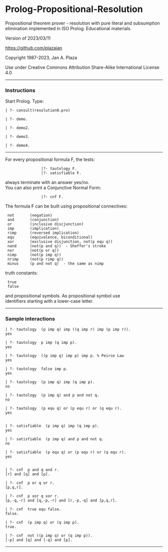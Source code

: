 # Prolog-Propositional-Resolution
 
Propositional theorem prover -
resolution with pure literal and subsumption elimination 
implemented in ISO Prolog.
Educational materials.

Version of 2023/03/11

https://github.com/plazajan
                    
Copyright 1987-2023, Jan A. Plaza

Use under Creative Commons Attribution Share-Alike International License 4.0

---

### Instructions

Start Prolog.
Type:

    | ?- consult(resolution0.pro)
    
    | ?- demo.
    
    | ?- demo2.
    
    | ?- demo3.
    
    | ?- demo4.
    
---

For every propositional formula F, the tests:  
                    
                    |?- tautology F.                               
                    |?- satisfiable F.    
                                             
always terminate with an answer yes/no.                            
You can also print a Conjunctive Normal Form:   
                   
                    |?- cnf F.             
                                            
The formula F can be built using propositional connectives:   
     
     not       (negation)                           
     and       (conjunction)                        
     or        (inclusive discjunction)             
     imp       (implication)                        
     rimp      (reversed implication)               
     equ       (equivalence, biconditional)         
     xor       (exclusive disjunction, not(p equ q))
     nand      (not(p and q))  - Sheffer's stroke  
     nor       (not(p or q))                        
     nimp      (not(p imp q))                       
     nrimp     (not(p rimp q))                      
     minus     (p and not q)  - the same as nimp    
     
truth constants: 

     true 
     false   
                        
and propositional symbols. As propositional symbol use            
identifiers starting with a lower-case letter.        

---

### Sample interactions

    | ?- tautology  (p imp q) imp ((q imp r) imp (p imp r)).
    yes
    
    | ?- tautology  p imp (q imp p).
    yes

    | ?- tautology  ((p imp q) imp p) imp p. % Peirce Law
    yes

    | ?- tautology  false imp p.
    yes
    
    | ?- tautology  (p imp q) imp (q imp p). 
    no

    | ?- tautology  (p imp q) and p and not q. 
    no

    | ?- tautology  (p equ q) or (p equ r) or (q equ r). 
    yes


    | ?- satisfiable  (p imp q) imp (q imp p). 
    yes

    | ?- satisfiable  (p imp q) and p and not q. 
    no

    | ?- satisfiable  (p equ q) or (p equ r) or (q equ r). 
    yes


    | ?- cnf  p and q and r.
    [r] and [q] and [p].

    | ?- cnf  p or q or r.
    [p,q,r].

    | ?- cnf  p xor q xor r.
    [p,-q,-r] and [q,-p,-r] and [r,-p,-q] and [p,q,r].

    | ?- cnf  true equ false.
    false.

    | ?- cnf  (p imp q) or (q imp p).
    true.

    | ?- cnf  not ((p imp q) or (q imp p)).
    [-p] and [q] and [-q] and [p].

---


